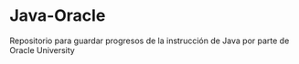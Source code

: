 # Java-Oracle
Repositorio para guardar progresos de la instrucción de Java por parte de Oracle University
